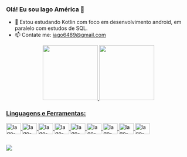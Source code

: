 ### Olá! Eu sou Iago América 👋

- 🌱 Estou estudando Kotlin com foco em desenvolvimento android, em paralelo com estudos de SQL.
- 📫 Contate me: iago6489@gmail.com

<div align="center">
  <a href="https://github.com/Iago-America">
  <img height="150em" src="https://github-readme-stats.vercel.app/api?username=Iago-America&show_icons=true&hide=contribs,prs&cache_seconds=86400&theme=tokyonight"/>
  <img height="150em" src="https://github-readme-stats.vercel.app/api/top-langs/?username=Iago-America&layout=compact&langs_count=7&theme=tokyonight"/>
</div>

### Linguagens e Ferramentas:
  <div>
    
  <img  align="center" alt="Iago-java" height="30" width="40" src="https://cdn.jsdelivr.net/gh/devicons/devicon/icons/java/java-original.svg" />    
  <img align="center" alt="Iago-c#" height="30" width="40" src="https://cdn.jsdelivr.net/gh/devicons/devicon/icons/csharp/csharp-original.svg" />
  <img align="center" alt="Iago-HTML" height="30" width="40" src="https://cdn.jsdelivr.net/gh/devicons/devicon/icons/html5/html5-original.svg">
  <img align="center" alt="Iago-CSS" height="30" width="40" src="https://cdn.jsdelivr.net/gh/devicons/devicon/icons/css3/css3-original.svg" />
  <img align="center" alt="Iago-JavaScript" height="30" width="40" src="https://cdn.jsdelivr.net/gh/devicons/devicon/icons/javascript/javascript-original.svg" />
  <img align="center" alt="Iago-SQL" height="30" width="40" src="https://cdn.jsdelivr.net/gh/devicons/devicon/icons/microsoftsqlserver/microsoftsqlserver-plain.svg" />
  <img align="center" alt="Iago-Figma" height="30" width="40" src="https://cdn.jsdelivr.net/gh/devicons/devicon/icons/figma/figma-original.svg">
  <img align="center" alt="Iago-Git" height="30" width="40" src="https://cdn.jsdelivr.net/gh/devicons/devicon/icons/git/git-original.svg" />
  <img align="center" alt="Iago-GitLab" height="30" width="40" src="https://cdn.jsdelivr.net/gh/devicons/devicon/icons/gitlab/gitlab-original.svg" />
          
          
  </div>
  
  ##
<div> 
 	<a href="https://linkedin.com/in/iagoamerica" target="_blank"><img src="https://img.shields.io/badge/-LinkedIn-%230077B5?style=for-the-badge&logo=linkedin&logoColor=white" target="_blank"></a>

